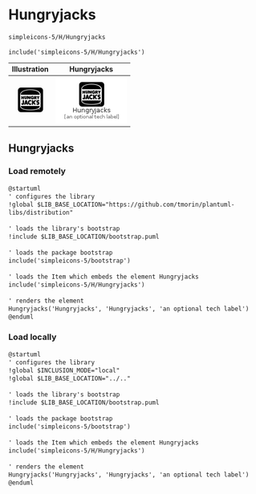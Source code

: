 # Hungryjacks


```text
simpleicons-5/H/Hungryjacks
```

```text
include('simpleicons-5/H/Hungryjacks')
```



| Illustration | Hungryjacks |
| :---: | :---: |
| ![illustration for Illustration](../../simpleicons-5/H/Hungryjacks.png) | ![illustration for Hungryjacks](../../simpleicons-5/H/Hungryjacks.Local.png) |




## Hungryjacks

### Load remotely
```plantuml
@startuml
' configures the library
!global $LIB_BASE_LOCATION="https://github.com/tmorin/plantuml-libs/distribution"

' loads the library's bootstrap
!include $LIB_BASE_LOCATION/bootstrap.puml

' loads the package bootstrap
include('simpleicons-5/bootstrap')

' loads the Item which embeds the element Hungryjacks
include('simpleicons-5/H/Hungryjacks')

' renders the element
Hungryjacks('Hungryjacks', 'Hungryjacks', 'an optional tech label')
@enduml
```

### Load locally
```plantuml
@startuml
' configures the library
!global $INCLUSION_MODE="local"
!global $LIB_BASE_LOCATION="../.."

' loads the library's bootstrap
!include $LIB_BASE_LOCATION/bootstrap.puml

' loads the package bootstrap
include('simpleicons-5/bootstrap')

' loads the Item which embeds the element Hungryjacks
include('simpleicons-5/H/Hungryjacks')

' renders the element
Hungryjacks('Hungryjacks', 'Hungryjacks', 'an optional tech label')
@enduml
```

